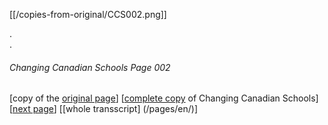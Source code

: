 [[/copies-from-original/CCS002.png]]

.  
.  
###### Changing Canadian Schools Page 002

[copy of the [original page](/copies-from-original/CCS002.png)]
[[complete copy](/copies-from-original/BestCopy_Changing_Canadian_Schools_Perspectives_on_Disability_and_Inclusion.pdf) of Changing Canadian Schools]
[[next page](Changing_Canadian_Schools-003)]
[[whole transscript] (/pages/en/)]

